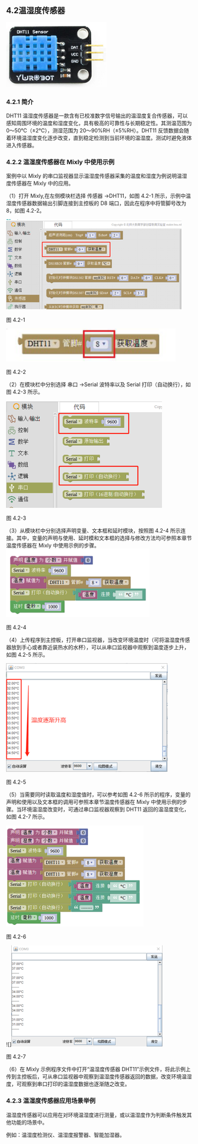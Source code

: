 ## 4.2温湿度传感器
![](/assets/硬件1212286.png)



### 4.2.1 简介

DHT11 温湿度传感器是一款含有已校准数字信号输出的温湿度复合传感器，可以感知周围环境的温度和湿度变化，具有极高的可靠性与长期稳定性。其测温范围为 0～50℃（±2℃），测湿范围为 20～90%RH（±5%RH）。DHT11 反馈数据会随着环境温湿度变化逐步改变，直到稳定检测到当前环境的温湿度。测试时避免液体进入传感器。

### 4.2.2 温湿度传感器在 Mixly 中使用示例

案例中以 Mixly 的串口监视器显示温湿度传感器采集的温度和湿度为例说明温湿度传感器在 Mixly 中的应用。

（1）打开 Mixly,在左侧模块栏选择 传感器 →DHT11，如图 4.2-1 所示，示例中温湿度传感器数据输出引脚连接到主控板的 D8 端口，因此在程序中将管脚号改为 8，如图 4.2-2。

![](/assets/硬件1212648.png)

图 4.2-1

![](/assets/硬件1212658.png)

图 4.2-2

（2）在模块栏中分别选择 串口 →Serial 波特率以及 Serial 打印（自动换行），如图 4.2-3 所示。

![](/assets/硬件1212727.png)


图 4.2-3

（3）从模块栏中分别选择声明变量、文本框和延时模块，按照图 4.2-4 所示连接。其中，变量的声明与使用、延时模和文本框的选择与修改方法均可参照本章节温度传感器在 Mixly 中使用示例的步骤。
![](/assets/硬件1212835.png)

图 4.2-4

（4）上传程序到主控板，打开串口监视器，当改变环境温度时（可将温湿度传感器放到手心或者靠近装热水的水杯），可以从串口监视器中观察到温度逐步上升，如图 4.2-5 所示。

![](/assets/硬件1212930.png)

图 4.2-5

（5）当需要同时读取温度和湿度值时，可以参考如图 4.2-6 所示的程序，变量的声明和使用以及文本框的调用可参照本章节温度传感器在 Mixly 中使用示例的步骤。当环境温湿度改变时，可通过串口监视器观察到 DHT11 返回的温湿度变化，如图 4.2-7 所示。

![](/assets/硬件1213071.png)

图 4.2-6

![]![](/assets/硬件1213081.png)

图 4.2-7

（6）在 Mixly 示例程序文件中打开“温湿度传感器 DHT11”示例文件，将此示例上传到主控板后，可从串口监视器中观察到温湿度传感器返回的数据，改变环境温湿度，可观察到串口打印的温湿度数据也逐渐随之改变。

### 4.2.3 温湿度传感器应用场景举例

温湿度传感器可以应用在对环境温湿度进行测量，或以温湿度作为判断条件触发其他功能的场景中。

例如：温湿度检测仪、温湿度报警器、智能加湿器。


